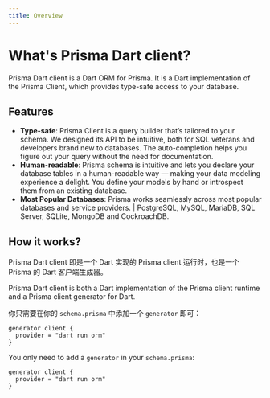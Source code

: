 ```yaml
---
title: Overview
---
```


# What's Prisma Dart client?

Prisma Dart client is a Dart ORM for Prisma. It is a Dart implementation of the Prisma Client, which provides type-safe access to your database.

## Features

- **Type-safe**: Prisma Client is a query builder that’s tailored to your schema. We designed its API to be intuitive, both for SQL veterans and developers brand new to databases. The auto-completion helps you figure out your query without the need for documentation.
- **Human-readable**: Prisma schema is intuitive and lets you declare your database tables in a human-readable way — making your data modeling experience a delight. You define your models by hand or introspect them from an existing database.
- **Most Popular Databases**: Prisma works seamlessly across most popular databases and service providers. | PostgreSQL, MySQL, MariaDB, SQL Server, SQLite, MongoDB and CockroachDB.

## How it works?

Prisma Dart client 即是一个 Dart 实现的 Prisma client 运行时，也是一个 Prisma 的 Dart 客户端生成器。

Prisma Dart client is both a Dart implementation of the Prisma client runtime and a Prisma client generator for Dart.

你只需要在你的 `schema.prisma` 中添加一个 `generator` 即可：

```prisma
generator client {
  provider = "dart run orm"
}
```

You only need to add a `generator` in your `schema.prisma`:

```prisma
generator client {
  provider = "dart run orm"
}
```
